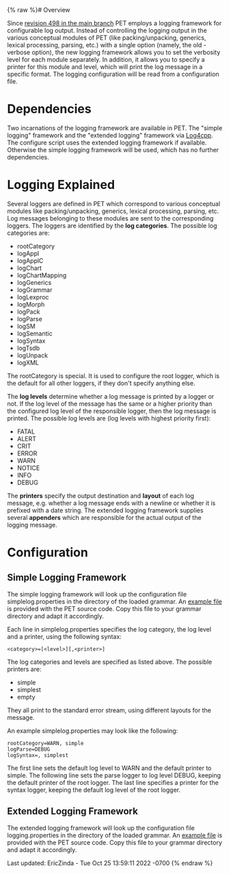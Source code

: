 {% raw %}# Overview

Since [revision 498 in the main
branch](https://pet.opendfki.de/browser/pet/main?rev=498) PET employs a
logging framework for configurable log output. Instead of controlling
the logging output in the various conceptual modules of PET (like
packing/unpacking, generics, lexical processing, parsing, etc.) with a
single option (namely, the old -verbose option), the new logging
framework allows you to set the verbosity level for each module
separately. In addition, it allows you to specify a printer for this
module and level, which will print the log message in a specific format.
The logging configuration will be read from a configuration file.

# Dependencies

Two incarnations of the logging framework are available in PET. The
"simple logging" framework and the "extended logging" framework via
[Log4cpp](http://log4cpp.sourceforge.net/). The configure script uses
the extended logging framework if available. Otherwise the simple
logging framework will be used, which has no further dependencies.

# Logging Explained

Several loggers are defined in PET which correspond to various
conceptual modules like packing/unpacking, generics, lexical processing,
parsing, etc. Log messages belonging to these modules are sent to the
corresponding loggers. The loggers are identified by the **log
categories**. The possible log categories are:

- rootCategory
- logAppl
- logApplC
- logChart
- logChartMapping
- logGenerics
- logGrammar
- logLexproc
- logMorph
- logPack
- logParse
- logSM
- logSemantic
- logSyntax
- logTsdb
- logUnpack
- logXML

The rootCategory is special. It is used to configure the root logger,
which is the default for all other loggers, if they don't specify
anything else.

The **log levels** determine whether a log message is printed by a
logger or not. If the log level of the message has the same or a higher
priority than the configured log level of the responsible logger, then
the log message is printed. The possible log levels are (log levels with
highest priority first):

- FATAL
- ALERT
- CRIT
- ERROR
- WARN
- NOTICE
- INFO
- DEBUG

The **printers** specify the output destination and **layout** of each
log message, e.g. whether a log message ends with a newline or whether
it is prefixed with a date string. The extended logging framework
supplies several **appenders** which are responsible for the actual
output of the logging message.

# Configuration

## Simple Logging Framework

The simple logging framework will look up the configuration file
simplelog.properties in the directory of the loaded grammar. An [example
file](https://pet.opendfki.de/browser/pet/main/simplelog.properties) is
provided with the PET source code. Copy this file to your grammar
directory and adapt it accordingly.

Each line in simplelog.properties specifies the log category, the log
level and a printer, using the following syntax:

    <category>=[<level>][,<printer>]

The log categories and levels are specified as listed above. The
possible printers are:

- simple
- simplest
- empty

They all print to the standard error stream, using different layouts for
the message.

An example simplelog.properties may look like the following:

    rootCategory=WARN, simple
    logParse=DEBUG
    logSyntax=, simplest

The first line sets the default log level to WARN and the default
printer to simple. The following line sets the parse logger to log level
DEBUG, keeping the default printer of the root logger. The last line
specifies a printer for the syntax logger, keeping the default log level
of the root logger.

## Extended Logging Framework

The extended logging framework will look up the configuration file
logging.properties in the directory of the loaded grammar. An [example
file](https://pet.opendfki.de/browser/pet/main/logging.properties) is
provided with the PET source code. Copy this file to your grammar
directory and adapt it accordingly.

Last updated: EricZinda - Tue Oct 25 13:59:11 2022 -0700
{% endraw %}